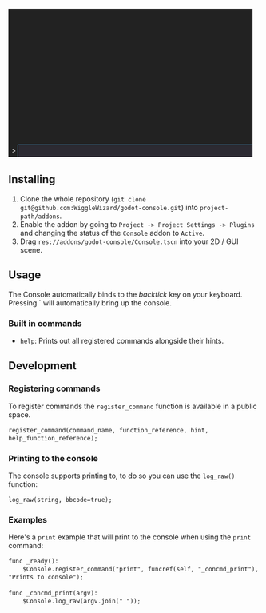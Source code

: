 ![](showoff1.gif)

## Installing
1) Clone the whole repository (`git clone git@github.com:WiggleWizard/godot-console.git`) into `project-path/addons`.
2) Enable the addon by going to `Project -> Project Settings -> Plugins` and changing the status of the `Console` addon to `Active`.
3) Drag `res://addons/godot-console/Console.tscn` into your 2D / GUI scene.

## Usage
The Console automatically binds to the *backtick* key on your keyboard. Pressing ` will automatically bring up the console.

### Built in commands
- `help`: Prints out all registered commands alongside their hints.

## Development
### Registering commands
To register commands the `register_command` function is available in a public space.

```gdscript
register_command(command_name, function_reference, hint, help_function_reference);
```

### Printing to the console
The console supports printing to, to do so you can use the `log_raw()` function:
```gdscript
log_raw(string, bbcode=true);
```

### Examples
Here's a `print` example that will print to the console when using the `print` command:

```gdscript
func _ready():
	$Console.register_command("print", funcref(self, "_concmd_print"), "Prints to console");

func _concmd_print(argv):
	$Console.log_raw(argv.join(" "));
```

